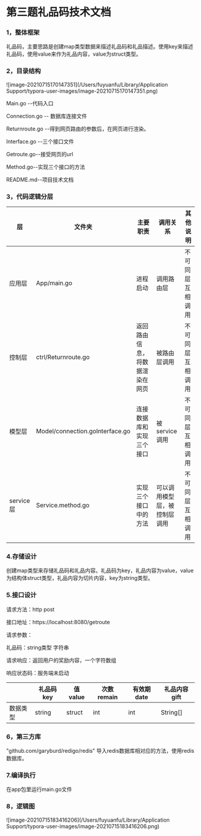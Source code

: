 # 第三题礼品码技术文档

### 1，整体框架

礼品码，主要思路是创建map类型数据来描述礼品码和礼品描述。使用key来描述礼品码，使用value来作为礼品内容，value为struct类型。

### 2，目录结构

![image-20210715170147351](/Users/fuyuanfu/Library/Application Support/typora-user-images/image-20210715170147351.png)

Main.go  --代码入口

Connection.go -- 数据库连接文件

Returnroute.go --得到网页路由的参数后，在网页进行渲染。

Interface.go --三个接口文件

Getroute.go--接受网页的url

Method.go--实现三个接口的方法

README.md--项目技术文档

### 3，代码逻辑分层

| 层        | 文件夹                          | 主要职责                       | 调用关系                     | 其他说明         |
| --------- | ------------------------------- | ------------------------------ | ---------------------------- | ---------------- |
| 应用层    | App/main.go                     | 进程启动                       | 调用路由层                   | 不可同层互相调用 |
| 控制层    | ctrl/Returnroute.go             | 返回路由信息，将数据渲染在网页 | 被路由层调用                 | 不可同层互相调用 |
| 模型层    | Model/connection.goInterface.go | 连接数据库和实现三个接口       | 被service调用                | 不可同层互相调用 |
| service层 | Service.method.go               | 实现三个接口中的方法           | 可以调用模型层，被控制层调用 | 不可同层互相调用 |

### 4.存储设计

创建map类型来存储礼品码和礼品内容。礼品码为key，礼品内容为value，value为结构体struct类型，礼品内容为切片内容，key为string类型。

### 5.接口设计

请求方法：http post

接口地址：https://localhost:8080/getroute

请求参数：

礼品码：string类型 字符串

请求响应：返回用户的奖励内容，一个字符数组

响应状态码：服务端未启动

|          | 礼品码key | 值value | 次数remain | 有效期date | 礼品内容gift |
| -------- | --------- | ------- | ---------- | ---------- | ------------ |
| 数据类型 | string    | struct  | int        | int        | String[]     |



### 6，第三方库

"github.com/garyburd/redigo/redis"  导入redis数据库相对应的方法，使用redis数据库。

### 7.编译执行

在app包里运行main.go文件

### 

### 8，逻辑图

![image-20210715183416206](/Users/fuyuanfu/Library/Application Support/typora-user-images/image-20210715183416206.png)

